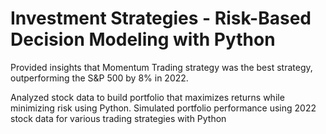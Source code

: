 # Investment Strategies - Risk-Based Decision Modeling with Python

Provided insights that Momentum Trading strategy was the best strategy, outperforming the S&P 500 by 8% in 2022.  

Analyzed stock data to build portfolio that maximizes returns while minimizing risk using Python.  Simulated portfolio performance using 2022 stock data for various trading strategies with Python
